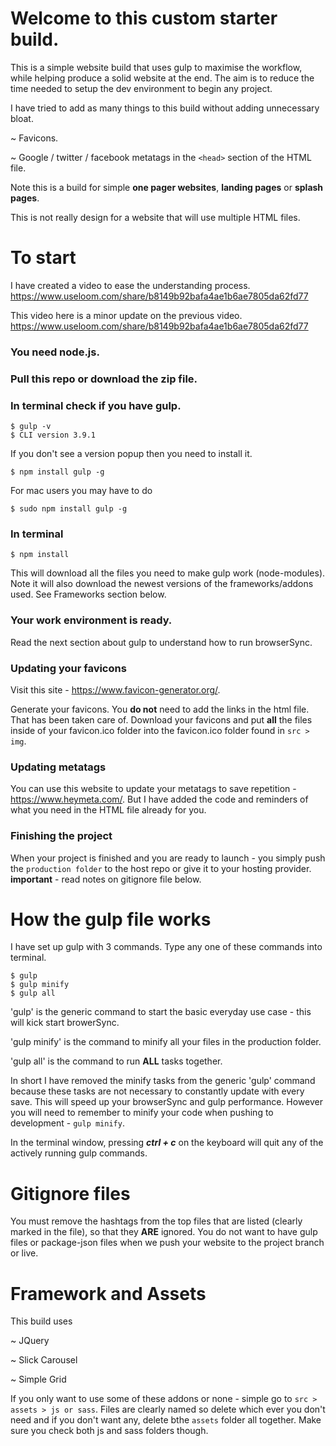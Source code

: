 # Welcome to this custom starter build.

This is a simple website build that uses gulp to maximise the workflow, while helping produce a solid website at the end. The aim is to reduce the time needed to setup the dev environment to begin any project.

I have tried to add as many things to this build without adding unnecessary bloat.

   ~ Favicons.

   ~ Google / twitter / facebook metatags in the `<head>` section of the HTML file.

Note this is a build for simple **one pager websites**, **landing pages** or **splash pages**.

This is not really design for a website that will use multiple HTML files.


# To start

I have created a video to ease the understanding process.
https://www.useloom.com/share/b8149b92bafa4ae1b6ae7805da62fd77

This video here is a minor update on the previous video.
https://www.useloom.com/share/b8149b92bafa4ae1b6ae7805da62fd77

### You need node.js.
### Pull this repo or download the zip file.
### In terminal check if you have gulp.
```
$ gulp -v
$ CLI version 3.9.1
```
If you don't see a version popup then you need to install it.
```
$ npm install gulp -g
```
For mac users you may have to do
```
$ sudo npm install gulp -g
```
### In terminal
```
$ npm install
```
This will download all the files you need to make gulp work (node-modules). Note it will also download the newest versions of the frameworks/addons used. See Frameworks section below.
### Your work environment is ready.
Read the next section about gulp to understand how to run browserSync.
### Updating your favicons
Visit this site  - https://www.favicon-generator.org/.

Generate your favicons. You **do not** need to add the links in the html file. That has been taken care of. Download your favicons and put **all** the files inside of your favicon.ico folder into the favicon.ico folder found in `src > img`.

### Updating metatags
You can use this website to update your metatags to save repetition - https://www.heymeta.com/.
But I have added the code and reminders of what you need in the HTML file already for you.

### Finishing the project
When your project is finished and you are ready to launch - you simply push the `production folder` to the host repo or give it to your hosting provider. **important** - read notes on gitignore file below.


# How the gulp file works

I have set up gulp with 3 commands. Type any one of these commands into terminal.
```
$ gulp
$ gulp minify
$ gulp all
```
'gulp' is the generic command to start the basic everyday use case - this will kick start browerSync.

'gulp minify' is the command to minify all your files in the production folder.

'gulp all' is the command to run **ALL** tasks together.

In short I have removed the minify tasks from the generic 'gulp' command because these tasks are not necessary to constantly update with every save. This will speed up your browserSync and gulp performance. However you will need to remember to minify your code when pushing to development - `gulp minify`.

In the terminal window, pressing ***ctrl + c*** on the keyboard will quit any of the actively running gulp commands.


# Gitignore files

You must remove the hashtags from the top files that are listed (clearly marked in the file), so that they **ARE** ignored. You do not want to have gulp files or package-json files when we push your website to the project branch or live.


# Framework and Assets

This build uses

   ~ JQuery

   ~ Slick Carousel

   ~ Simple Grid

If you only want to use some of these addons or none - simple go to `src > assets > js or sass`. Files are clearly named so delete which ever you don't need and if you don't want any, delete bthe `assets` folder all together. Make sure you check both js and sass folders though.
